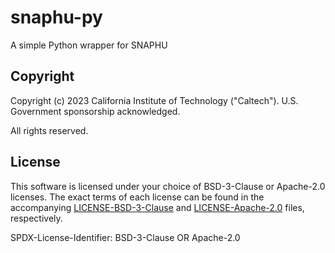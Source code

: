 # snaphu-py

A simple Python wrapper for SNAPHU

## Copyright

Copyright (c) 2023 California Institute of Technology ("Caltech"). U.S. Government
sponsorship acknowledged.

All rights reserved.

## License

This software is licensed under your choice of BSD-3-Clause or Apache-2.0 licenses. The
exact terms of each license can be found in the accompanying
[LICENSE-BSD-3-Clause](LICENSE-BSD-3-Clause) and
[LICENSE-Apache-2.0](LICENSE-Apache-2.0) files, respectively.

SPDX-License-Identifier: BSD-3-Clause OR Apache-2.0

